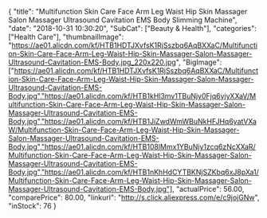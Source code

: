 {
	"title": "Multifunction Skin Care Face Arm Leg Waist Hip Skin Massager Salon Massager Ultrasound Cavitation EMS Body Slimming Machine",
	"date": "2018-10-31 10:30:20",
	"SubCat": ["Beauty & Health"],
	"categories": ["Health Care"],
	"thumbnailImage": "https://ae01.alicdn.com/kf/HTB1HDTJXvfsK1RjSszbq6AqBXXaC/Multifunction-Skin-Care-Face-Arm-Leg-Waist-Hip-Skin-Massager-Salon-Massager-Ultrasound-Cavitation-EMS-Body.jpg_220x220.jpg",
	"BigImage": ["https://ae01.alicdn.com/kf/HTB1HDTJXvfsK1RjSszbq6AqBXXaC/Multifunction-Skin-Care-Face-Arm-Leg-Waist-Hip-Skin-Massager-Salon-Massager-Ultrasound-Cavitation-EMS-Body.jpg","https://ae01.alicdn.com/kf/HTB1kHl3mv1TBuNjy0Fjq6yjyXXaV/Multifunction-Skin-Care-Face-Arm-Leg-Waist-Hip-Skin-Massager-Salon-Massager-Ultrasound-Cavitation-EMS-Body.jpg","https://ae01.alicdn.com/kf/HTB1JiZwdWmWBuNkHFJHq6yatVXaW/Multifunction-Skin-Care-Face-Arm-Leg-Waist-Hip-Skin-Massager-Salon-Massager-Ultrasound-Cavitation-EMS-Body.jpg","https://ae01.alicdn.com/kf/HTB108lMmx1YBuNjy1zcq6zNcXXaR/Multifunction-Skin-Care-Face-Arm-Leg-Waist-Hip-Skin-Massager-Salon-Massager-Ultrasound-Cavitation-EMS-Body.jpg","https://ae01.alicdn.com/kf/HTB1nKhHdCYTBKNjSZKbq6xJ8pXa1/Multifunction-Skin-Care-Face-Arm-Leg-Waist-Hip-Skin-Massager-Salon-Massager-Ultrasound-Cavitation-EMS-Body.jpg"],
	"actualPrice": 56.00,
	"comparePrice": 80.00,
	"linkurl": "http://s.click.aliexpress.com/e/c9jojGNw",
	"inStock": 76
}
